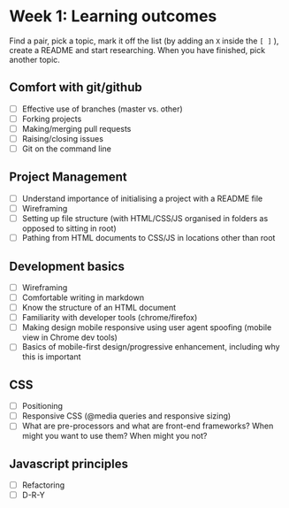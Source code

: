 # Week 1: Learning outcomes

Find a pair, pick a topic, mark it off the list (by adding an `X` inside the `[ ]` ), create a README and start researching. When you have finished, pick another topic.

## Comfort with git/github
- [ ] Effective use of branches (master vs. other)    
- [ ] Forking projects    
- [ ] Making/merging pull requests
- [ ] Raising/closing issues
- [ ] Git on the command line

## Project Management
- [ ] Understand importance of initialising a project with a README file
- [ ] Wireframing
- [ ] Setting up file structure (with HTML/CSS/JS organised in folders as opposed to sitting in root)
- [ ] Pathing from HTML documents to CSS/JS in locations other than root

## Development basics
- [ ] Wireframing
- [ ] Comfortable writing in markdown
- [ ] Know the structure of an HTML document
- [ ] Familiarity with developer tools (chrome/firefox)
- [ ] Making design mobile responsive using user agent spoofing (mobile view in Chrome dev tools)
- [ ] Basics of mobile-first design/progressive enhancement, including why this is important

## CSS
- [ ] Positioning
- [ ] Responsive CSS (@media queries and responsive sizing)
- [ ] What are pre-processors and what are front-end frameworks? When might you want to use them? When might you not?

## Javascript principles
- [ ] Refactoring
- [ ] D-R-Y
